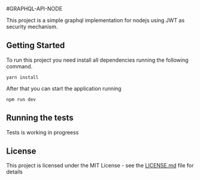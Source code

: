 #GRAPHQL-API-NODE

This project is a simple graphql implementation for nodejs using JWT as security mechanism.

## Getting Started

To run this project you need install all dependencies running the following command.

```
yarn install
```

After that you can start the application running 

```
npm run dev
```

## Running the tests

Tests is working in progreess

## License

This project is licensed under the MIT License - see the [LICENSE.md](LICENSE.md) file for details

